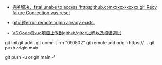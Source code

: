 - [完美解决，fatal unable to access ‘httpsgithub.comxxxxxxxxxxx.git’ Recv failure Connection was reset](https://blog.csdn.net/hggjjkk/article/details/130528271)

- [git问题error: remote origin already exists.](https://blog.csdn.net/weixin_43916997/article/details/123645376)

- [VS Code将vue项目上传到github/gitee过程以及报错调试](https://blog.csdn.net/JOEYHHH/article/details/120729475)


git init
git add .
git commit -m "090502"
git remote add origin https://....
git push origin main


git push -u origin main -f
